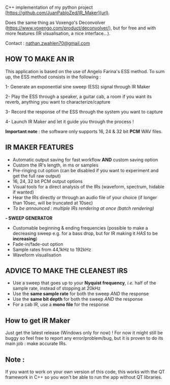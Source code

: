 C++ implementation of my python project [https://github.com/JuanPabloZed/IR_Maker](url).

Does the same thing as Voxengo's Deconvolver (https://www.voxengo.com/product/deconvolver/), but for free and with more features (IR visualisation, a nice interface...).

Contact : nathan.zwahlen70@gmail.com


## HOW TO MAKE AN IR
This application is based on the use of Angelo Farina's ESS method. To sum up, the ESS method consists in the following : 

1- Generate an exponential sine sweep (ESS) signal through IR Maker
 
2- Play the ESS through a speaker, a guitar cab, a room if you want its reverb, anything you want to characterize/capture
 
3- Record the response of the ESS through the system you want to capture
 
4- Launch IR Maker and let it guide you through the process !

 **Important note** : the software only supports 16, 24 & 32 bit **PCM** WAV files.

## IR MAKER FEATURES
- Automatic output saving for fast workflow **AND** custom saving option
- Custom the IR's length, in ms or samples
- Pre-ringing cut option (can be disabled if you want to experiment and get the full raw output)
- 16, 24, 32 bit PCM output options
- Visual tools for a direct analysis of the IRs (waveform, spectrum, hidable if wanted)
- Hear the IRs directly or through an audio file of your choice (if longer than 10sec, will be truncated at 10sec)
- *To be announced : multiple IRs rendering at once (batch rendering)*

**- SWEEP GENERATOR**
  - Customable beginning & ending frequencies (possible to make a decreasing sweep e.g. for a bass drop, but for IR making it *HAS* to be **increasing**)
  - Fade-in/fade-out option
  - Sample rates from 44,1kHz to 192kHz
  - Waveform visualisation

## ADVICE TO MAKE THE CLEANEST IRS
- Use a sweep that goes up to your **Nyquist frequency**, *i.e.* half of the sample rate, instead of stopping at 20kHz
- Use the **same sample rate** for both the sweep *AND* the response
- Use the **same bit depth** for both the sweep *AND* the response
- For a cab IR, use a **mono file** for the response

## How to get IR Maker
Just get the latest release (Windows only for now) ! For now it might still be buggy so feel free to report any error/problem/bug, but it is proven to do its main job : make accurate IRs.

## Note :
If you want to work on your own version of this code, this works with the QT framework in C++ so you won't be able to run the app without QT libraries.


